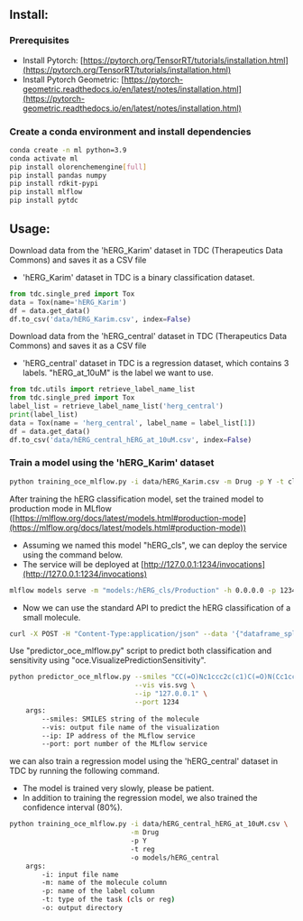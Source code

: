 Install:
--------

### Prerequisites

*   Install Pytorch: [https://pytorch.org/TensorRT/tutorials/installation.html](https://pytorch.org/TensorRT/tutorials/installation.html)
*   Install Pytorch Geometric: [https://pytorch-geometric.readthedocs.io/en/latest/notes/installation.html](https://pytorch-geometric.readthedocs.io/en/latest/notes/installation.html)

### Create a conda environment and install dependencies

```bash
conda create -n ml python=3.9
conda activate ml
pip install olorenchemengine[full]
pip install pandas numpy 
pip install rdkit-pypi
pip install mlflow
pip install pytdc
```

Usage:
------

Download data from the 'hERG\_Karim' dataset in TDC (Therapeutics Data Commons) and saves it as a CSV file
*   'hERG\_Karim' dataset in TDC is a binary classification dataset.

```python
from tdc.single_pred import Tox
data = Tox(name='hERG_Karim')
df = data.get_data()
df.to_csv('data/hERG_Karim.csv', index=False)
```

Download data from the 'hERG\_central' dataset in TDC (Therapeutics Data Commons) and saves it as a CSV file
*   'hERG\_central' dataset in TDC is a regression dataset, which contains 3 labels. "hERG\_at\_10uM" is the label we want to use.

```python
from tdc.utils import retrieve_label_name_list
from tdc.single_pred import Tox
label_list = retrieve_label_name_list('herg_central')
print(label_list)
data = Tox(name = 'herg_central', label_name = label_list[1])
df = data.get_data()
df.to_csv('data/hERG_central_hERG_at_10uM.csv', index=False)
```

### Train a model using the 'hERG\_Karim' dataset

```bash
python training_oce_mlflow.py -i data/hERG_Karim.csv -m Drug -p Y -t cls -o models/hERG_Karim
```

After training the hERG classification model, set the trained model to production mode in MLflow ([https://mlflow.org/docs/latest/models.html#production-mode](https://mlflow.org/docs/latest/models.html#production-mode))
*   Assuming we named this model "hERG\_cls", we can deploy the service using the command below.
*   The service will be deployed at [http://127.0.0.1:1234/invocations](http://127.0.0.1:1234/invocations)

```bash
mlflow models serve -m "models:/hERG_cls/Production" -h 0.0.0.0 -p 1234 --env-manager local
```

*   Now we can use the standard API to predict the hERG classification of a small molecule.

```bash
curl -X POST -H "Content-Type:application/json" --data '{"dataframe_split": {"columns":["Drug"], "data": [["c1ccccc1"]]}}' http://127.0.0.1:1234/invocations
```

Use "predictor\_oce\_mlflow.py" script to predict both classification and sensitivity using "oce.VisualizePredictionSensitivity".

```bash
python predictor_oce_mlflow.py --smiles "CC(=O)Nc1ccc2c(c1)C(=O)N(Cc1ccc(Cl)cc1)C2=O" \
                               --vis vis.svg \
                               --ip "127.0.0.1" \
                               --port 1234
    args:
        --smiles: SMILES string of the molecule
        --vis: output file name of the visualization
        --ip: IP address of the MLflow service
        --port: port number of the MLflow service
```

we can also train a regression model using the 'hERG_central' dataset in TDC by running the following command.
* The model is trained very slowly, please be patient.
* In addition to training the regression model, we also trained the confidence interval (80%).
```bash
python training_oce_mlflow.py -i data/hERG_central_hERG_at_10uM.csv \
                              -m Drug 
                              -p Y 
                              -t reg 
                              -o models/hERG_central
    args:
        -i: input file name
        -m: name of the molecule column
        -p: name of the label column
        -t: type of the task (cls or reg)
        -o: output directory
```
